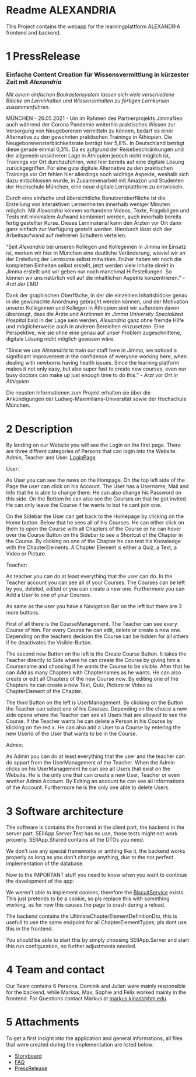 # Readme ALEXANDRIA

This Project contains the webapp for the learningplattform ALEXANDRIA
frontend and backend.

# 1 PressRelease

### Einfache Content Creation für Wissensvermittlung in kürzester Zeit mit *Alexandria*

*Mit einem einfachen Baukastensystem lassen sich viele verschiedene Blöcke an Lerninhalten und Wissensinhalten zu fertigen Lernkursen zusammenführen.*

MÜNCHEN - 26.05.2021 - Um im Rahmen des Partnerprojekts JimmaNeo auch während der Corona Pandemie weiterhin praktisches Wissen zur Versorgung von Neugeborenen vermitteln zu können, bedarf es einer Alternative zu den gewohnten praktischen Trainings in Äthiopien. Die Neugeborenensterblichkeitsrate beträgt hier 5,8%. In Deutschland beträgt diese gerade einmal 0,3%. Da es aufgrund der Reisebeschränkungen und der allgemein unsicheren Lage in Äthiopien jedoch nicht möglich ist, Trainings vor Ort durchzuführen, wird hier bereits auf eine digitale Lösung zurückgegriffen.
Für eine gute digitale Alternative zu den praktischen Trainings vor Ort fehlen hier allerdings noch wichtige Aspekte, weshalb sich dazu entschlossen wurde, in Zusammenarbeit mit Amazon und Studenten der Hochschule München, eine neue digitale Lernplattform zu entwickeln.

Durch eine einfache und übersichtliche Benutzeroberfläche ist die Erstellung von interaktiven Lerneinheiten innerhalb weniger Minuten möglich. Mit *Alexandria* können vorhandene Videos, Texte, Fragebögen und Tests mit minimalem Aufwand kombiniert werden, auch innerhalb bereits fertig gestellter Kurse. Dieses Lernmaterial kann den Ärzten vor Ort dann ganz einfach zur Verfügung gestellt werden.
Hierdurch lässt sich der Arbeitsaufwand auf mehreren Schultern verteilen.

“Seit *Alexandria* bei unseren Kollegen und Kolleginnen in Jimma im Einsatz ist, merken wir hier in München eine deutliche Veränderung, wieviel wir an der Erstellung der Lernkurse selbst mitwirken. Früher haben wir noch die kompletten Einheiten selbst erstellt, jetzt werden viele Inhalte direkt in Jimma erstellt und wir geben nur noch manchmal Hilfestellungen. So können wir uns natürlich voll auf die inhaltlichen Aspekte konzentrieren.”
*- Arzt der LMU*

Dank der graphischen Oberfläche, in der die einzelnen Inhaltsblöcke genau in die gewünschte Anordnung gebracht werden können, und der Motivation unserer Kolleginnen und Kollegen in Äthiopien sind wir außerdem davon überzeugt, dass die Ärzte und Ärztinnen im *Jimma University Specialized Hospital* bald in der Lage sein werden, *Alexandria* ganz ohne fremde Hilfe  und möglicherweise auch in anderen Bereichen einzusetzen.
Eine Perspektive, wie sie ohne eine genau auf unser Problem zugeschnittene, digitale Lösung nicht möglich gewesen wäre.

“Since we use *Alexandria* to train our staff here in Jimma, we noticed a significant improvement in the confidence of everyone working here, when dealing with newborns having health issues. Since the learning platform makes it not only easy, but also super fast to create new courses, even our busy doctors can make up just enough time to do this.”
*- Arzt vor Ort in Äthiopien*

Die neusten Informationen zum Projekt erhalten sie über die Ankündigungen der Ludwig-Maximilians-Universität sowie der Hochschule München.

# 2 Description
By landing on our Website you will see the Login on the first page.
There are three diffrent categories of Persons that can login into the Website. Admin, Teacher and User. [LoginPage](documents/Screenshots/Login_Website.png)


User:

As User you can see the news on the Hompage.
On the top left side of the Page the user can click on his Account.
The User has a Username, Mail and Info that he is able to change there.
He can also change his Password on this side.
On the Bottom he can also see the Courses on that he got invited. He can only leave the Course if he wants to but he cant join one.

On the Sidebar the User can get back to the Homepage by clicking on the Home button.
Below that he sees all of his Courses. He can either click on them to open the Course with all Chapters of the Course or he can hover over the Course Button on the Sidebar to see a Shortcut of the Chapter in the Course.
By clicking on one of the Chapter he can test his Knowledge with the ChapterElements. A Chapter Element is either a Quiz, a Text, a Video or Picture.


Teacher:

As teacher you can do at least everything that the user can do.
In the Teacher account you can see all of your Courses. The Courses can be left by you, deleted, edited or you can create a new one.
Furthermore you can Add a User to one of your Courses.

As same as the user you have a Navigation Bar on the left but there are 3 more buttons.

First of all there is the CourseManagement. The Teacher can see every Course of him. For every Course he can edit, delete or create a new one. Depending on the teachers decision the Course can be hidden for all others if he deactivates the Visible-Button.

The second new Button on the left is the Create Course Button. It takes the Teacher directly to Side where he can create the Course by giving him a Coursename and choosing if he wants the Course to be visible. After that he can Add as many Chapters with Chapternames as he wants. He can also create or edit all Chapters of the new Course now.
By editing one of the Chapters he can create a new Text, Quiz, Picture or Video as ChapterElement of the Chapter.

The third Button on the left is UserManagement. By clicking on the Button the Teacher can select one of his Courses. Depending on the choice a new side opens where the Teacher can see all Users that are allowed to see the Course. If the Teacher wants he can delete a Person in his Course by klicking on the red x. He can also add a User to a Course by entering the new UserId of the User that wants to be in the Course. 


Admin:

As Admin you can do at least everything that the user and the teacher can do appart from the UserManagement of the Teacher.
When the Admin clicks on his UserManagement he can see all Users that exist on the Website. He is the only one that can create a new User, Teacher or even another Admin Account. By Editing an account he can see all informations of the Account.
Furthermore he is the only one able to delete Users.



# 3 Software architecture

The software is contains the frontend in the client part, the backend in the server part.
SEIIApp.Server.Test has no use, those tests might not work properly.
SEIIApp.Shared contains all the DTOs you need.

We don't use any special frameworks or anthing like it, the backend works properly as long as you don't change anything, due to the not perfect implementation of the database.

Now to the IMPORTANT stuff you need to know when you want to continue the development of the app:

We weren't able to implement cookies, therefore the [BiscuitService](src/SEIIApp/Client/Services/BiscuitService.cs) exists.
This just pretends to be a cookie, so pls replace this with something working, as for now this causes the page to crash during a reload.

The backend contains the UltimateChapterElementDefinitionDto, this is usefull to use the same endpoint for all ChapterElementTypes, pls dont use this in the frontend.

You should be able to start this by simply choosing SEIIApp.Server and start this run configuration, no further adjustments needed.

# 4 Team and contact
Our Team contains 6 Persons. Dominik and Julian were mainly responsible for the backend, while Markus, Max, Sophie and Felix worked mainly in the frontend. 
For Questions contact Markus at markus.kinast@hm.edu.

# 5 Attachments
To get a first insight into the application and general informations, all files that were created during the implementation are listed below:
* [Storyboard](documents/LMU_TEAM_G_STORYBOARD.pdf)
* [FAQ](documents/LMU_TEAM_G_FAQ.pdf)
* [PressRelease](documents/LMU_TEAM_G_PR.pdf)
